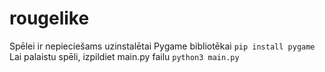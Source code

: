 # rougelike

Spēlei ir nepieciešams uzinstalētai Pygame bibliotēkai
```pip install pygame ```
Lai palaistu spēli, izpildiet main.py failu
```python3 main.py```
